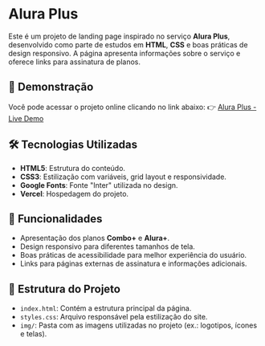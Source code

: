# Alura Plus

Este é um projeto de landing page inspirado no serviço **Alura Plus**, desenvolvido como parte de estudos em **HTML**, **CSS** e boas práticas de design responsivo. A página apresenta informações sobre o serviço e oferece links para assinatura de planos.

## 🔗 Demonstração

Você pode acessar o projeto online clicando no link abaixo:
👉 [Alura Plus - Live Demo](https://alura-plus-beryl-six.vercel.app/)

## 🛠️ Tecnologias Utilizadas

- **HTML5**: Estrutura do conteúdo.
- **CSS3**: Estilização com variáveis, grid layout e responsividade.
- **Google Fonts**: Fonte "Inter" utilizada no design.
- **Vercel**: Hospedagem do projeto.

## 📑 Funcionalidades

- Apresentação dos planos **Combo+** e **Alura+**.
- Design responsivo para diferentes tamanhos de tela.
- Boas práticas de acessibilidade para melhor experiência do usuário.
- Links para páginas externas de assinatura e informações adicionais.

## 📂 Estrutura do Projeto

- `index.html`: Contém a estrutura principal da página.
- `styles.css`: Arquivo responsável pela estilização do site.
- `img/`: Pasta com as imagens utilizadas no projeto (ex.: logotipos, ícones e telas).


